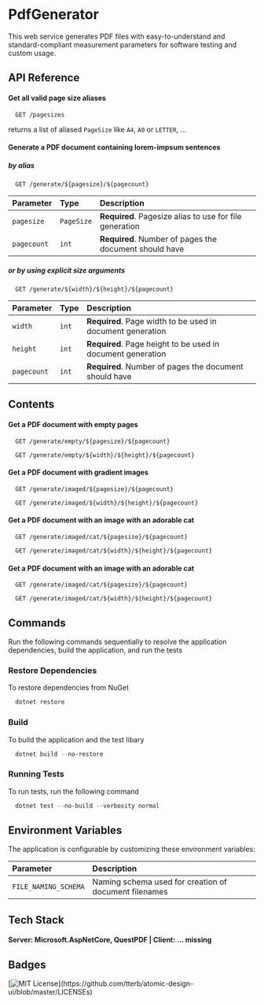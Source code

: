# PdfGenerator

This web service generates PDF files with easy-to-understand and standard-compliant measurement parameters for software testing and custom usage.

## API Reference

#### Get all valid page size aliases

```http
  GET /pagesizes
```
returns a list of aliased `PageSize` like `A4`, `A0` or `LETTER`, ...

#### Generate a PDF document containing lorem-impsum sentences

##### by alias

```http
  GET /generate/${pagesize}/${pagecount}
```

| Parameter | Type     | Description                       |
| :-------- | :------- | :-------------------------------- |
| `pagesize`      | `PageSize` | **Required**. Pagesize alias to use for file generation |
| `pagecount`     | `int`    | **Required**. Number of pages the document should have |

##### or by using explicit size arguments
```http
  GET /generate/${width}/${height}/${pagecount}
```

| Parameter | Type     | Description                       |
| :-------- | :------- | :-------------------------------- |
| `width`      | `int` | **Required**. Page width to be used in document generation |
| `height`      | `int` | **Required**. Page height to be used in document generation |
| `pagecount`     | `int`    | **Required**. Number of pages the document should have |


## Contents

#### Get a PDF document with empty pages
```http
  GET /generate/empty/${pagesize}/${pagecount}
```
```http
  GET /generate/empty/${width}/${height}/${pagecount}
```

#### Get a PDF document with gradient images
```http
  GET /generate/imaged/${pagesize}/${pagecount}
```
```http
  GET /generate/imaged/${width}/${height}/${pagecount}
```

#### Get a PDF document with an image with an adorable cat
```http
  GET /generate/imaged/cat/${pagesize}/${pagecount}
```
```http
  GET /generate/imaged/cat/${width}/${height}/${pagecount}
```

#### Get a PDF document with an image with an adorable cat
```http
  GET /generate/imaged/cat/${pagesize}/${pagecount}
```
```http
  GET /generate/imaged/cat/${width}/${height}/${pagecount}
```


## Commands
Run the following commands sequentially to resolve the application dependencies, build the application, and run the tests

### Restore Dependencies

To restore dependencies from NuGet

```powershell
  dotnet restore
```
### Build

To build the application and the test libary

```powershell
  dotnet build --no-restore
```

### Running Tests

To run tests, run the following command

```powershell
  dotnet test --no-build --verbosity normal
```

## Environment Variables

The application is configurable by customizing these environment variables:

| Parameter                     | Description                                             |
| :---------------------------- | :------------------------------------------------------ |
| `FILE_NAMING_SCHEMA`          | Naming schema used for creation of document filenames   | 

## Tech Stack

#### **Server:** Microsoft.AspNetCore, QuestPDF | **Client:** ... missing


## Badges

[![MIT License](https://img.shields.io/apm/l/atomic-design-ui.svg?)](https://github.com/tterb/atomic-design-ui/blob/master/LICENSEs)
